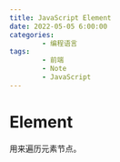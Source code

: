 ```yaml
---
title: JavaScript Element
date: 2022-05-05 6:00:00
categories:
        - 编程语言
tags:
        - 前端
        - Note
        - JavaScript
---
```


# Element

用来遍历元素节点。
